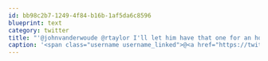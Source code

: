 ```yaml
---
id: bb98c2b7-1249-4f84-b16b-1af5da6c8596
blueprint: text
category: twitter
title: "'@johnvanderwoude @rtaylor I'll let him have that one for an hour or so.  I'm a block away."
caption: '<span class="username username_linked">@<a href="https://twitter.com/johnvanderwoude" title="John Vander Woude">johnvanderwoude</a></span> <span class="username username_linked">@<a href="https://twitter.com/rtaylor" title="Elon Musk">rtaylor</a></span> I''ll let him have that one for an hour or so.  I''m a block away.'
---
```

